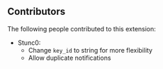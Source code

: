 
Contributors
------------

The following people contributed to this extension:

* Stunc0:
  * Change `key_id` to string for more flexibility
  * Allow duplicate notifications
